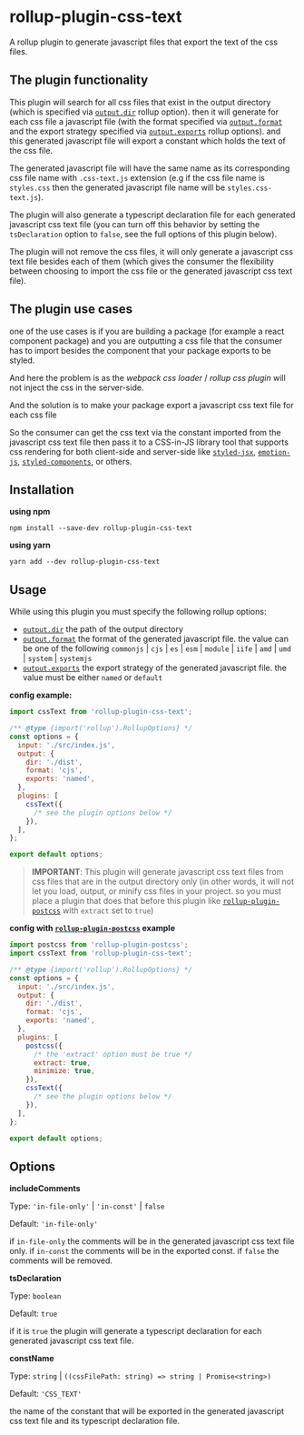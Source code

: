 # rollup-plugin-css-text

A rollup plugin to generate javascript files that export the text of the css files.

## The plugin functionality

This plugin will search for all css files that exist in the output directory (which is specified via [`output.dir`](https://rollupjs.org/guide/en/#outputdir) rollup option). then it will generate for each css file a javascript file (with the format specified via [`output.format`](https://rollupjs.org/guide/en/#outputformat) and the export strategy specified via [`output.exports`](https://rollupjs.org/guide/en/#outputexports) rollup options). and this generated javascript file will export a constant which holds the text of the css file.

The generated javascript file will have the same name as its corresponding css file name with `.css-text.js` extension (e.g if the css file name is `styles.css` then the generated javascript file name will be `styles.css-text.js`).

The plugin will also generate a typescript declaration file for each generated javascript css text file (you can turn off this behavior by setting the `tsDeclaration` option to `false`, see the full options of this plugin below).

The plugin will not remove the css files, it will only generate a javascript css text file besides each of them (which gives the consumer the flexibility between choosing to import the css file or the generated javascript css text file).

## The plugin use cases

one of the use cases is if you are building a package (for example a react component package) and you are outputting a css file that the consumer has to import besides the component that your package exports to be styled.

And here the problem is as the _webpack css loader_ / _rollup css plugin_ will not inject the css in the server-side.

And the solution is to make your package export a javascript css text file for each css file

So the consumer can get the css text via the constant imported from the javascript css text file then pass it to a CSS-in-JS library tool that supports css rendering for both client-side and server-side like [`styled-jsx`](https://github.com/vercel/styled-jsx), [`emotion-js`](https://github.com/emotion-js/emotion), [`styled-components`](https://github.com/styled-components/styled-components), or others.

## Installation

**using npm**

```
npm install --save-dev rollup-plugin-css-text
```

**using yarn**

```
yarn add --dev rollup-plugin-css-text
```

## Usage

While using this plugin you must specify the following rollup options:

- [`output.dir`](https://rollupjs.org/guide/en/#outputdir) the path of the output directory
- [`output.format`](https://rollupjs.org/guide/en/#outputformat) the format of the generated javascript file. the value can be one of the following `commonjs` | `cjs` | `es` | `esm` | `module` | `iife` | `amd` | `umd` | `system` | `systemjs`
- [`output.exports`](https://rollupjs.org/guide/en/#outputexports) the export strategy of the generated javascript file. the value must be either `named` or `default`

**config example:**

```js
import cssText from 'rollup-plugin-css-text';

/** @type {import('rollup').RollupOptions} */
const options = {
  input: './src/index.js',
  output: {
    dir: './dist',
    format: 'cjs',
    exports: 'named',
  },
  plugins: [
    cssText({
      /* see the plugin options below */
    }),
  ],
};

export default options;
```

> **IMPORTANT**: This plugin will generate javascript css text files from css files that are in the output directory only (in other words, it will not let you load, output, or minify css files in your project. so you must place a plugin that does that before this plugin like [`rollup-plugin-postcss`](https://www.npmjs.com/package/rollup-plugin-postcss) with `extract` set to `true`)

**config with [`rollup-plugin-postcss`](https://www.npmjs.com/package/rollup-plugin-postcss) example**

```js
import postcss from 'rollup-plugin-postcss';
import cssText from 'rollup-plugin-css-text';

/** @type {import('rollup').RollupOptions} */
const options = {
  input: './src/index.js',
  output: {
    dir: './dist',
    format: 'cjs',
    exports: 'named',
  },
  plugins: [
    postcss({
      /* the 'extract' option must be true */
      extract: true,
      minimize: true,
    }),
    cssText({
      /* see the plugin options below */
    }),
  ],
};

export default options;
```

## Options

**includeComments**

Type: `'in-file-only'` | `'in-const'` | `false`

Default: `'in-file-only'`

if `in-file-only` the comments will be in the generated javascript css text file only. if `in-const` the comments will be in the exported const. if `false` the comments will be removed.

**tsDeclaration**

Type: `boolean`

Default: `true`

if it is `true` the plugin will generate a typescript declaration for each generated javascript css text file.

**constName**

Type: `string` | `((cssFilePath: string) => string | Promise<string>)`

Default: `'CSS_TEXT'`

the name of the constant that will be exported in the generated javascript css text file and its typescript declaration file.
